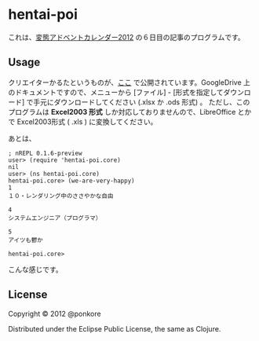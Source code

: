 # hentai-poi

これは、[変態アドベントカレンダー2012](http://atnd.org/events/33835) の６日目の記事のプログラムです。

## Usage

クリエイターかるたというものが、[ここ](https://docs.google.com/spreadsheet/ccc?key=0Av3kSpsCYs-4dDJtYVRlZEZSbVltOUl4X0RQNjZYSFE&pli=1#gid=0) で公開されています。GoogleDrive 上のドキュメントですので、メニューから [ファイル] - [形式を指定してダウンロード] で手元にダウンロードしてください (.xlsx か .ods 形式) 。
ただし、このプログラムは **Excel2003 形式** しか対応しておりませんので、LibreOffice とかで Excel2003形式 ( .xls ) に変換してください。

あとは、

    ; nREPL 0.1.6-preview
    user> (require 'hentai-poi.core)
    nil
    user> (ns hentai-poi.core)
    hentai-poi.core> (we-are-very-happy)
    1
    １０・レンダリング中のささやかな自由
    
    4
    システムエンジニア（プログラマ）
    
    5
    アイツも鬱か
    
    hentai-poi.core>

こんな感じです。

## License

Copyright © 2012 @ponkore

Distributed under the Eclipse Public License, the same as Clojure.
